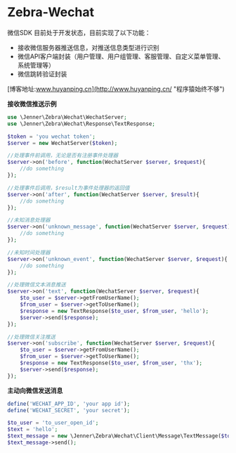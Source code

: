 Zebra-Wechat
===================
微信SDK
目前处于开发状态，目前实现了以下功能：
 * 接收微信服务器推送信息，对推送信息类型进行识别
 * 微信API客户端封装（用户管理、用户组管理、客服管理、自定义菜单管理、系统管理等）
 * 微信跳转验证封装

[博客地址:www.huyanping.cn](http://www.huyanping.cn/ "程序猿始终不够")

**接收微信推送示例**
```php
use \Jenner\Zebra\Wechat\WechatServer;
use \Jenner\Zebra\Wechat\Response\TextResponse;

$token = 'you wechat token';
$server = new WechatServer($token);

//处理事件前调用，无论是否有注册事件处理器
$server->on('before', function(WechatServer $server, $request){
    //do something
});

//处理事件后调用，$result为事件处理器的返回值
$server->on('after', function(WechatServer $server, $result){
    //do something
});

//未知消息处理器
$server->on('unknown_message', function(WechatServer $server, $request){
    //do something
});

//未知时间处理器
$server->on('unknown_event', function(WechatServer $server, $request){
    //do something
});

//处理微信文本消息推送
$server->on('text', function(WechatServer $server, $request){
    $to_user = $server->getFromUserName();
    $from_user = $server->getToUserName();
    $response = new TextResponse($to_user, $from_user, 'hello');
    $server->send($response);
});

//处理微信关注推送
$server->on('subscribe', function(WechatServer $server, $request){
    $to_user = $server->getFromUserName();
    $from_user = $server->getToUserName();
    $response = new TextResponse($to_user, $from_user, 'thx');
    $server->send($response);
});
```

**主动向微信发送消息**
```php
define('WECHAT_APP_ID', 'your app id');
define('WECHAT_SECRET', 'your secret');

$to_user = 'to_user_open_id';
$text = 'hello';
$text_message = new \Jenner\Zebra\Wechat\Client\Message\TextMessage($to_user, $text);
$text_message->send();
```